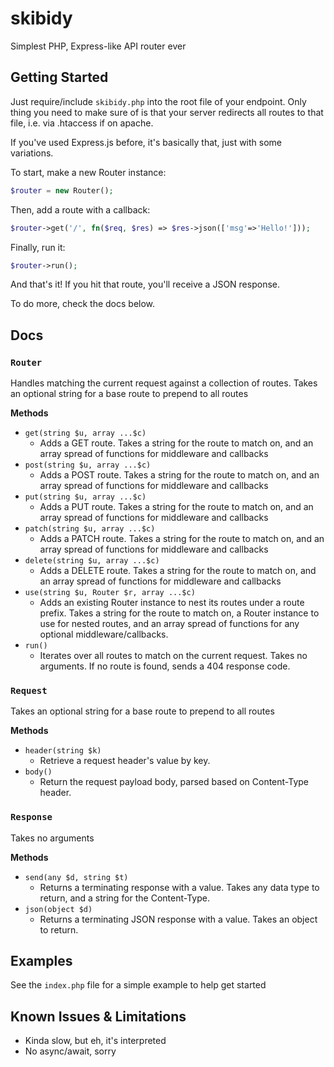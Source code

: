 # skibidy
Simplest PHP, Express-like API router ever

## Getting Started
Just require/include `skibidy.php` into the root file of your endpoint. Only thing you need to make sure of is that your server redirects all routes to that file, i.e. via .htaccess if on apache.

If you've used Express.js before, it's basically that, just with some variations.

To start, make a new Router instance:
```php
$router = new Router();
```

Then, add a route with a callback:
```php
$router->get('/', fn($req, $res) => $res->json(['msg'=>'Hello!']));
```

Finally, run it:
```php
$router->run();
```

And that's it! If you hit that route, you'll receive a JSON response.

To do more, check the docs below.

## Docs

### `Router`

Handles matching the current request against a collection of routes. Takes an optional string for a base route to prepend to all routes

**Methods**

- `get(string $u, array ...$c)`
  - Adds a GET route. Takes a string for the route to match on, and an array spread of functions for middleware and callbacks
- `post(string $u, array ...$c)`
  - Adds a POST route. Takes a string for the route to match on, and an array spread of functions for middleware and callbacks
- `put(string $u, array ...$c)`
  - Adds a PUT route. Takes a string for the route to match on, and an array spread of functions for middleware and callbacks
- `patch(string $u, array ...$c)`
  - Adds a PATCH route. Takes a string for the route to match on, and an array spread of functions for middleware and callbacks
- `delete(string $u, array ...$c)`
  - Adds a DELETE route. Takes a string for the route to match on, and an array spread of functions for middleware and callbacks
- `use(string $u, Router $r, array ...$c)`
  - Adds an existing Router instance to nest its routes under a route prefix. Takes a string for the route to match on, a Router instance to use for nested routes, and an array spread of functions for any optional middleware/callbacks.
- `run()`
  - Iterates over all routes to match on the current request. Takes no arguments. If no route is found, sends a 404 response code.

### `Request`

Takes an optional string for a base route to prepend to all routes

**Methods**

- `header(string $k)`
  - Retrieve a request header's value by key.
- `body()`
  - Return the request payload body, parsed based on Content-Type header.

### `Response`

Takes no arguments

**Methods**

- `send(any $d, string $t)`
  - Returns a terminating response with a value. Takes any data type to return, and a string for the Content-Type.
- `json(object $d)`
  - Returns a terminating JSON response with a value. Takes an object to return.

## Examples

See the `index.php` file for a simple example to help get started

## Known Issues & Limitations

- Kinda slow, but eh, it's interpreted
- No async/await, sorry